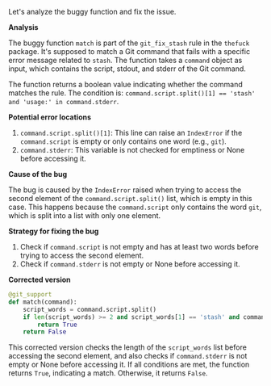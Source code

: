 Let's analyze the buggy function and fix the issue.

**Analysis**

The buggy function `match` is part of the `git_fix_stash` rule in the `thefuck` package. It's supposed to match a Git command that fails with a specific error message related to `stash`. The function takes a `command` object as input, which contains the script, stdout, and stderr of the Git command.

The function returns a boolean value indicating whether the command matches the rule. The condition is: `command.script.split()[1] == 'stash' and 'usage:' in command.stderr`.

**Potential error locations**

1. `command.script.split()[1]`: This line can raise an `IndexError` if the `command.script` is empty or only contains one word (e.g., `git`).
2. `command.stderr`: This variable is not checked for emptiness or None before accessing it.

**Cause of the bug**

The bug is caused by the `IndexError` raised when trying to access the second element of the `command.script.split()` list, which is empty in this case. This happens because the `command.script` only contains the word `git`, which is split into a list with only one element.

**Strategy for fixing the bug**

1. Check if `command.script` is not empty and has at least two words before trying to access the second element.
2. Check if `command.stderr` is not empty or None before accessing it.

**Corrected version**
```python
@git_support
def match(command):
    script_words = command.script.split()
    if len(script_words) >= 2 and script_words[1] == 'stash' and command.stderr and 'usage:' in command.stderr:
        return True
    return False
```
This corrected version checks the length of the `script_words` list before accessing the second element, and also checks if `command.stderr` is not empty or None before accessing it. If all conditions are met, the function returns `True`, indicating a match. Otherwise, it returns `False`.